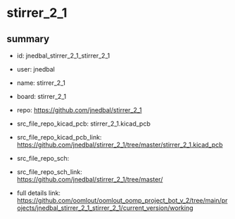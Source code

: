 # stirrer_2_1
 
## summary 
* id: jnedbal_stirrer_2_1_stirrer_2_1
* user: jnedbal
* name: stirrer_2_1
* board: stirrer_2_1
* repo: https://github.com/jnedbal/stirrer_2_1
* src_file_repo_kicad_pcb: stirrer_2_1.kicad_pcb
* src_file_repo_kicad_pcb_link: https://github.com/jnedbal/stirrer_2_1/tree/master/stirrer_2_1.kicad_pcb


* src_file_repo_sch: 
* src_file_repo_sch_link: https://github.com/jnedbal/stirrer_2_1/tree/master/
* full details link: https://github.com/oomlout/oomlout_oomp_project_bot_v_2/tree/main/projects/jnedbal_stirrer_2_1_stirrer_2_1/current_version/working  






